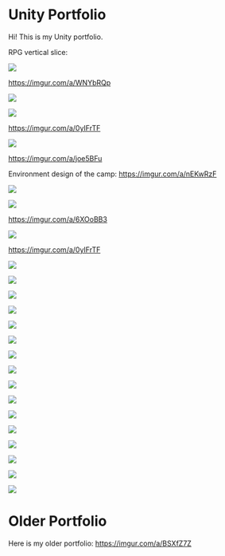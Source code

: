 # Unity Portfolio

Hi! This is my Unity portfolio.


RPG vertical slice:

![](https://github.com/pjkw/Portfolio/blob/main/gifs/Menu%20gif.gif)

https://imgur.com/a/WNYbRQp

![](https://github.com/pjkw/Portfolio/blob/main/gifs/Port%20Intro%20gif.gif)

![](https://github.com/pjkw/Portfolio/blob/main/gifs/Ship%20gif.gif)

https://imgur.com/a/0yIFrTF

![](https://github.com/pjkw/Portfolio/blob/main/gifs/camp.gif)

https://imgur.com/a/joe5BFu

Environment design of the camp: https://imgur.com/a/nEKwRzF


![](https://github.com/pjkw/Portfolio/blob/main/gifs/Dungeon%20intro%20gif.gif)

![](https://github.com/pjkw/Portfolio/blob/main/gifs/Dungeon%20combat%202.gif)

https://imgur.com/a/6XOoBB3

![](https://github.com/pjkw/Portfolio/blob/main/gifs/Beach%20Monster.gif)

https://imgur.com/a/0yIFrTF

![](https://github.com/pjkw/Portfolio/blob/main/images/Port%203.png)

![](https://github.com/pjkw/Portfolio/blob/main/images/Port%201.png)

![](https://github.com/pjkw/Portfolio/blob/main/images/town%20square.png)

![](https://github.com/pjkw/Portfolio/blob/main/images/House.png)

![](https://github.com/pjkw/Portfolio/blob/main/images/Castle%20Horizon.png)

![](https://github.com/pjkw/Portfolio/blob/main/images/Hilltop.png)

![](https://github.com/pjkw/Portfolio/blob/main/images/terrain%202.png)

![](https://github.com/pjkw/Portfolio/blob/main/images/Terrain%203.png)

![](https://github.com/pjkw/Portfolio/blob/main/images/Port%20Blockout.png)

![](https://github.com/pjkw/Portfolio/blob/main/images/Ramp.png)

![](https://github.com/pjkw/Portfolio/blob/main/images/Supports.png)

![](https://github.com/pjkw/Portfolio/blob/main/images/Supports%20Ocean%20Floor.png)

![](https://github.com/pjkw/Portfolio/blob/main/images/Dock%20Platform.png)

![](https://github.com/pjkw/Portfolio/blob/main/gifs/Dock%20Blocked%20Out.gif)

![](https://github.com/pjkw/Portfolio/blob/main/images/World%20Design%201.png)

![](https://github.com/pjkw/Portfolio/blob/main/images/World%20Design%202.png)

# Older Portfolio

Here is my older portfolio: https://imgur.com/a/BSXfZ7Z
